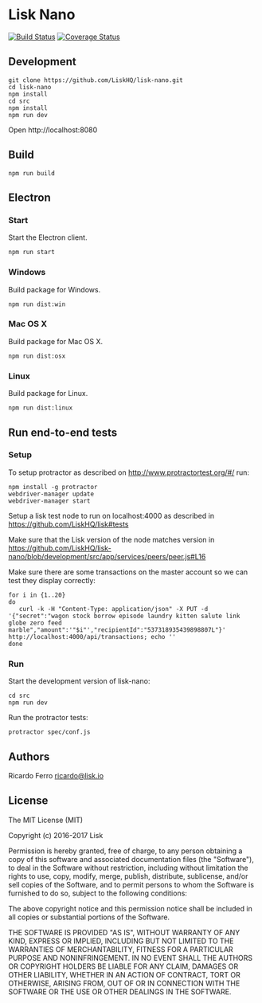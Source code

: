 # Lisk Nano

[![Build Status](https://travis-ci.org/LiskHQ/lisk-nano.svg?branch=development)](https://travis-ci.org/LiskHQ/lisk-nano)
[![Coverage Status](https://coveralls.io/repos/github/LiskHQ/lisk-nano/badge.svg?branch=development)](https://coveralls.io/github/LiskHQ/lisk-nano?branch=development)

## Development

```
git clone https://github.com/LiskHQ/lisk-nano.git
cd lisk-nano
npm install
cd src
npm install
npm run dev
```

Open http://localhost:8080

## Build

```
npm run build
```

## Electron

### Start

Start the Electron client.

```
npm run start
```

### Windows

Build package for Windows.

```
npm run dist:win
```

### Mac OS X

Build package for Mac OS X.

```
npm run dist:osx
```

### Linux

Build package for Linux.

```
npm run dist:linux
```

## Run end-to-end tests

### Setup

To setup protractor as described on http://www.protractortest.org/#/ run:

```
npm install -g protractor
webdriver-manager update
webdriver-manager start
```

Setup a lisk test node to run on localhost:4000 as described in https://github.com/LiskHQ/lisk#tests

Make sure that the Lisk version of the node matches version in https://github.com/LiskHQ/lisk-nano/blob/development/src/app/services/peers/peer.js#L16

Make sure there are some transactions on the master account so we can test they display correctly:
```
for i in {1..20}
do
   curl -k -H "Content-Type: application/json" -X PUT -d '{"secret":"wagon stock borrow episode laundry kitten salute link globe zero feed marble","amount":'"$i"',"recipientId":"537318935439898807L"}' http://localhost:4000/api/transactions; echo ''
done
```

### Run

Start the development version of lisk-nano:

```
cd src
npm run dev
```

Run the protractor tests:

```
protractor spec/conf.js
```

## Authors

Ricardo Ferro <ricardo@lisk.io>

## License

The MIT License (MIT)

Copyright (c) 2016-2017 Lisk

Permission is hereby granted, free of charge, to any person obtaining a copy of this software and associated documentation files (the "Software"), to deal in the Software without restriction, including without limitation the rights to use, copy, modify, merge, publish, distribute, sublicense, and/or sell copies of the Software, and to permit persons to whom the Software is furnished to do so, subject to the following conditions:  

The above copyright notice and this permission notice shall be included in all copies or substantial portions of the Software.

THE SOFTWARE IS PROVIDED "AS IS", WITHOUT WARRANTY OF ANY KIND, EXPRESS OR IMPLIED, INCLUDING BUT NOT LIMITED TO THE WARRANTIES OF MERCHANTABILITY, FITNESS FOR A PARTICULAR PURPOSE AND NONINFRINGEMENT. IN NO EVENT SHALL THE AUTHORS OR COPYRIGHT HOLDERS BE LIABLE FOR ANY CLAIM, DAMAGES OR OTHER LIABILITY, WHETHER IN AN ACTION OF CONTRACT, TORT OR OTHERWISE, ARISING FROM, OUT OF OR IN CONNECTION WITH THE SOFTWARE OR THE USE OR OTHER DEALINGS IN THE SOFTWARE.
